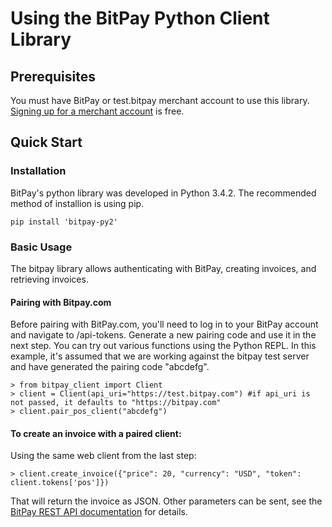 # Using the BitPay Python Client Library


## Prerequisites
You must have BitPay or test.bitpay merchant account to use this library. [Signing up for a merchant account](https://bitpay.com/start) is free.

## Quick Start
### Installation

BitPay's python library was developed in Python 3.4.2. The recommended method of installion is using pip.

`pip install 'bitpay-py2'`

### Basic Usage

The bitpay library allows authenticating with BitPay, creating invoices, and retrieving invoices.
  
#### Pairing with Bitpay.com

Before pairing with BitPay.com, you'll need to log in to your BitPay account and navigate to /api-tokens. Generate a new pairing code and use it in the next step. You can try out various functions using the Python REPL. In this example, it's assumed that we are working against the bitpay test server and have generated the pairing code "abcdefg".

    > from bitpay_client import Client
    > client = Client(api_uri="https://test.bitpay.com") #if api_uri is not passed, it defaults to "https://bitpay.com"
    > client.pair_pos_client("abcdefg")

#### To create an invoice with a paired client:

Using the same web client from the last step:

    > client.create_invoice({"price": 20, "currency": "USD", "token": client.tokens['pos']})

That will return the invoice as JSON. Other parameters can be sent, see the [BitPay REST API documentation](https://bitpay.com/api#resource-Invoices) for details.

